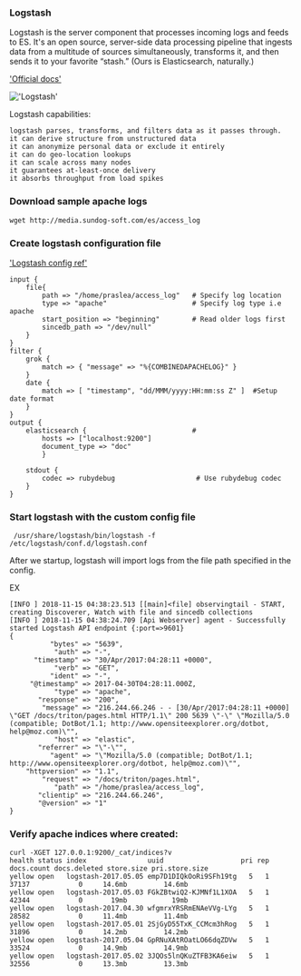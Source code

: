 ### Logstash

Logstash is the server component that processes incoming logs and feeds to ES.
It's an open source, server-side data processing pipeline that ingests data from a multitude of sources simultaneously, transforms it, and then sends it to your favorite “stash.” (Ours is Elasticsearch, naturally.)

['Official docs'](https://www.elastic.co/products/logstash)

!['Logstash'](https://github.com/mpruna/IMPORTING_DATA_INTO_ELASTICSEARCH/blob/master/images/logstash1.png)

Logstash capabilities:

    logstash parses, transforms, and filters data as it passes through.
    it can derive structure from unstructured data
    it can anonymize personal data or exclude it entirely
    it can do geo-location lookups
    it can scale across many nodes
    it guarantees at-least-once delivery
    it absorbs throughput from load spikes
    
### Download sample apache logs

```
wget http://media.sundog-soft.com/es/access_log
```

### Create logstash configuration file

['Logstash config ref'](https://www.elastic.co/guide/en/logstash/current/config-examples.html)

```
input {
    file{
        path => "/home/praslea/access_log"   # Specify log location
        type => "apache"                     # Specify log type i.e apache
        start_position => "beginning"        # Read older logs first
        sincedb_path => "/dev/null"
    }
}
filter {
    grok {
        match => { "message" => "%{COMBINEDAPACHELOG}" }
    }
    date {
        match => [ "timestamp", "dd/MMM/yyyy:HH:mm:ss Z" ]  #Setup date format
    }
}
output {
    elasticsearch {                          #
        hosts => ["localhost:9200"]
        document_type => "doc"
        }

    stdout {
        codec => rubydebug                    # Use rubydebug codec
    }
}
```

### Start logstash with the custom config file

```
 /usr/share/logstash/bin/logstash -f /etc/logstash/conf.d/logstash.conf
```

After we startup, logstash will import logs from the file path specified in the config.

EX

```
[INFO ] 2018-11-15 04:38:23.513 [[main]<file] observingtail - START, creating Discoverer, Watch with file and sincedb collections
[INFO ] 2018-11-15 04:38:24.709 [Api Webserver] agent - Successfully started Logstash API endpoint {:port=>9601}
{
          "bytes" => "5639",
           "auth" => "-",
      "timestamp" => "30/Apr/2017:04:28:11 +0000",
           "verb" => "GET",
          "ident" => "-",
     "@timestamp" => 2017-04-30T04:28:11.000Z,
           "type" => "apache",
       "response" => "200",
        "message" => "216.244.66.246 - - [30/Apr/2017:04:28:11 +0000] \"GET /docs/triton/pages.html HTTP/1.1\" 200 5639 \"-\" \"Mozilla/5.0 (compatible; DotBot/1.1; http://www.opensiteexplorer.org/dotbot, help@moz.com)\"",
           "host" => "elastic",
       "referrer" => "\"-\"",
          "agent" => "\"Mozilla/5.0 (compatible; DotBot/1.1; http://www.opensiteexplorer.org/dotbot, help@moz.com)\"",
    "httpversion" => "1.1",
        "request" => "/docs/triton/pages.html",
           "path" => "/home/praslea/access_log",
       "clientip" => "216.244.66.246",
       "@version" => "1"
}
```

### Verify apache indices where created:

```
curl -XGET 127.0.0.1:9200/_cat/indices?v
health status index               uuid                   pri rep docs.count docs.deleted store.size pri.store.size
yellow open   logstash-2017.05.05 emp7D1DIQkOoRi9SFh19tg   5   1      37137            0     14.6mb         14.6mb
yellow open   logstash-2017.05.03 FGkZBtwiQ2-KJMNf1L1XOA   5   1      42344            0       19mb           19mb
yellow open   logstash-2017.04.30 wfgmrxYRSRmENAeVVg-LYg   5   1      28582            0     11.4mb         11.4mb
yellow open   logstash-2017.05.01 2SjGyD55TxK_CCMcm3hRog   5   1      31896            0     14.2mb         14.2mb
yellow open   logstash-2017.05.04 GpRNuXAtROatLO66dqZDVw   5   1      33524            0     14.9mb         14.9mb
yellow open   logstash-2017.05.02 3JQOs5lnQKuZTFB3KA6eiw   5   1      32556            0     13.3mb         13.3mb
```